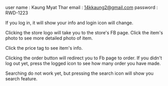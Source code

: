 user name : Kaung Myat Thar
email : 14kkaung2@gmail.com
password : RWD-1223

If you log in, it will show your info and login icon will change.

Clicking the store logo will take you to the store's FB page.
Click the item's photo to see more detailed photo of item.

Click the price tag to see item's info.

Clicking the order button will redirect you to Fb page to order.
If you didn't log out yet, press the logged icon to see how many order you have made.

Searching do not work yet, but pressing the search icon will show you search feature.

